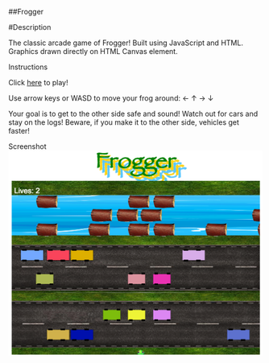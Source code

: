 ##Frogger

#Description

The classic arcade game of Frogger!
Built using JavaScript and HTML.
Graphics drawn directly on HTML Canvas element.

Instructions

Click [here](minty93.github.io/frogger) to play!

Use arrow keys or WASD to move your frog around: ← ↑ → ↓

Your goal is to get to the other side safe and sound!
Watch out for cars and stay on the logs!
Beware, if you make it to the other side, vehicles get faster!

Screenshot
![Alt text](./images/img.png)
